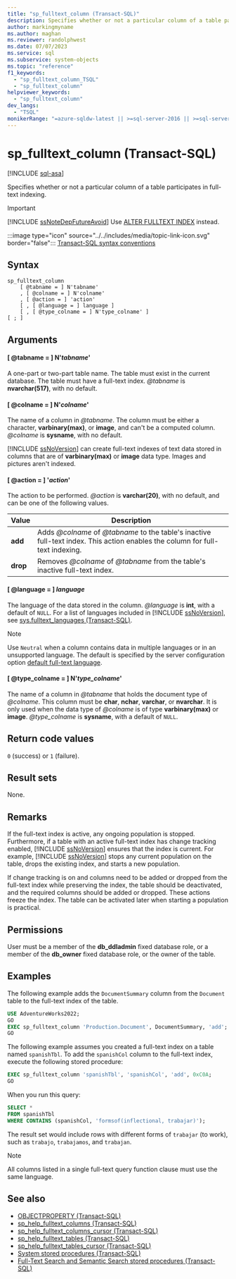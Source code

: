 ```yaml
---
title: "sp_fulltext_column (Transact-SQL)"
description: Specifies whether or not a particular column of a table participates in full-text indexing.
author: markingmyname
ms.author: maghan
ms.reviewer: randolphwest
ms.date: 07/07/2023
ms.service: sql
ms.subservice: system-objects
ms.topic: "reference"
f1_keywords:
  - "sp_fulltext_column_TSQL"
  - "sp_fulltext_column"
helpviewer_keywords:
  - "sp_fulltext_column"
dev_langs:
  - "TSQL"
monikerRange: "=azure-sqldw-latest || >=sql-server-2016 || >=sql-server-linux-2017 || =azuresqldb-mi-current"
---
```

# sp_fulltext_column (Transact-SQL)

[!INCLUDE [sql-asa](../../includes/applies-to-version/sql-asa.md)]

Specifies whether or not a particular column of a table participates in full-text indexing.

> [!IMPORTANT]  
> [!INCLUDE [ssNoteDepFutureAvoid](../../includes/ssnotedepfutureavoid-md.md)] Use [ALTER FULLTEXT INDEX](../../t-sql/statements/alter-fulltext-index-transact-sql.md) instead.

:::image type="icon" source="../../includes/media/topic-link-icon.svg" border="false"::: [Transact-SQL syntax conventions](../../t-sql/language-elements/transact-sql-syntax-conventions-transact-sql.md)

## Syntax

```syntaxsql
sp_fulltext_column
    [ @tabname = ] N'tabname'
    , [ @colname = ] N'colname'
    , [ @action = ] 'action'
    [ , [ @language = ] language ]
    [ , [ @type_colname = ] N'type_colname' ]
[ ; ]
```

## Arguments

#### [ @tabname = ] N'*tabname*'

A one-part or two-part table name. The table must exist in the current database. The table must have a full-text index. *@tabname* is **nvarchar(517)**, with no default.

#### [ @colname = ] N'*colname*'

The name of a column in *@tabname*. The column must be either a character, **varbinary(max)**, or **image**, and can't be a computed column. *@colname* is **sysname**, with no default.

[!INCLUDE [ssNoVersion](../../includes/ssnoversion-md.md)] can create full-text indexes of text data stored in columns that are of **varbinary(max)** or **image** data type. Images and pictures aren't indexed.

#### [ @action = ] '*action*'

The action to be performed. *@action* is **varchar(20)**, with no default, and can be one of the following values.

| Value | Description |
| --- | --- |
| **add** | Adds *@colname* of *@tabname* to the table's inactive full-text index. This action enables the column for full-text indexing. |
| **drop** | Removes *@colname* of *@tabname* from the table's inactive full-text index. |

#### [ @language = ] *language*

The language of the data stored in the column. *@language* is **int**, with a default of `NULL`. For a list of languages included in [!INCLUDE [ssNoVersion](../../includes/ssnoversion-md.md)], see [sys.fulltext_languages (Transact-SQL)](../system-catalog-views/sys-fulltext-languages-transact-sql.md).

> [!NOTE]  
> Use `Neutral` when a column contains data in multiple languages or in an unsupported language. The default is specified by the server configuration option [default full-text language](../../database-engine/configure-windows/configure-the-default-full-text-language-server-configuration-option.md).

#### [ @type_colname = ] N'*type_colname*'

The name of a column in *@tabname* that holds the document type of *@colname*. This column must be **char**, **nchar**, **varchar**, or **nvarchar**. It is only used when the data type of *@colname* is of type **varbinary(max)** or **image**. *@type_colname* is **sysname**, with a default of `NULL`.

## Return code values

`0` (success) or `1` (failure).

## Result sets

None.

## Remarks

If the full-text index is active, any ongoing population is stopped. Furthermore, if a table with an active full-text index has change tracking enabled, [!INCLUDE [ssNoVersion](../../includes/ssnoversion-md.md)] ensures that the index is current. For example, [!INCLUDE [ssNoVersion](../../includes/ssnoversion-md.md)] stops any current population on the table, drops the existing index, and starts a new population.

If change tracking is on and columns need to be added or dropped from the full-text index while preserving the index, the table should be deactivated, and the required columns should be added or dropped. These actions freeze the index. The table can be activated later when starting a population is practical.

## Permissions

User must be a member of the **db_ddladmin** fixed database role, or a member of the **db_owner** fixed database role, or the owner of the table.

## Examples

The following example adds the `DocumentSummary` column from the `Document` table to the full-text index of the table.

```sql
USE AdventureWorks2022;
GO
EXEC sp_fulltext_column 'Production.Document', DocumentSummary, 'add';
GO
```

The following example assumes you created a full-text index on a table named `spanishTbl`. To add the `spanishCol` column to the full-text index, execute the following stored procedure:

```sql
EXEC sp_fulltext_column 'spanishTbl', 'spanishCol', 'add', 0xC0A;
GO
```

When you run this query:

```sql
SELECT *
FROM spanishTbl
WHERE CONTAINS (spanishCol, 'formsof(inflectional, trabajar)');
```

The result set would include rows with different forms of `trabajar` (to work), such as `trabajo`, `trabajamos`, and `trabajan`.

> [!NOTE]  
> All columns listed in a single full-text query function clause must use the same language.

## See also

- [OBJECTPROPERTY (Transact-SQL)](../../t-sql/functions/objectproperty-transact-sql.md)
- [sp_help_fulltext_columns (Transact-SQL)](sp-help-fulltext-columns-transact-sql.md)
- [sp_help_fulltext_columns_cursor (Transact-SQL)](sp-help-fulltext-columns-cursor-transact-sql.md)
- [sp_help_fulltext_tables (Transact-SQL)](sp-help-fulltext-tables-transact-sql.md)
- [sp_help_fulltext_tables_cursor (Transact-SQL)](sp-help-fulltext-tables-cursor-transact-sql.md)
- [System stored procedures (Transact-SQL)](system-stored-procedures-transact-sql.md)
- [Full-Text Search and Semantic Search stored procedures (Transact-SQL)](full-text-search-and-semantic-search-stored-procedures-transact-sql.md)
